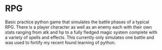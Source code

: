 # RPG
Basic practice python game that simulates the battle phases of a typical RPG. There is a player character as well as an enemy each with their own stats ranging from atk and hp to a fully fledged magic system complete with a variety of spells and effects. This currently only simulates one battle and was used to fortify my recent found learning of python.
